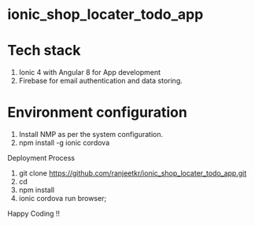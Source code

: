 # ionic_shop_locater_todo_app

# Tech stack

1. Ionic 4 with Angular 8 for App development 
2. Firebase for email authentication and data storing.

# Environment configuration

1. Install NMP as per the system configuration.
2.  npm install -g ionic cordova

Deployment Process

1. git clone https://github.com/ranjeetkr/ionic_shop_locater_todo_app.git
2. cd <into project folder>
3. npm install
4. ionic cordova run browser;
  
  Happy Coding !!
